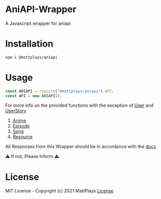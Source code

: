 # AniAPI-Wrapper
 A Javascript wrapper for aniapi

# Installation
```bash
npm i @mattplays/aniapi
```

# Usage
```javascript
const ANIAPI = require("@mattplays/aniapi").API;
const API = new ANIAPI();
```

For more info on the provided functions with the exception of [User](https://aniapi.com/docs/resources/user) and [UserStory](https://aniapi.com/docs/resources/user_story)

1. [Anime](https://aniapi.com/docs/resources/anime)
2. [Episode](https://aniapi.com/docs/resources/episode)
3. [Song](https://aniapi.com/docs/resources/song)
4. [Resource](https://aniapi.com/docs/resources/resource)

All Responses from this Wrapper should be in accordance with the [docs](https://aniapi.com/docs/)

⚠ If not, Please Inform ⚠

# License
MIT License - Copyright (c) 2021 MattPlays [License](https://github.com/MattPlays/AniAPI-Wrapper/blob/main/LICENSE)